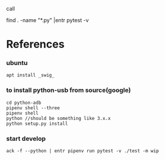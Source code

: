 call

find . -name "*.py" |entr pytest -v



# References
### ubuntu
    apt install _swig_

### to install python-usb from source(google)
    cd python-adb
    pipenv shell --three
    pipenv shell
    python //should be something like 3.x.x
    python setup.py install

### start develop
    ack -f --python | entr pipenv run pytest -v ./test -m wip
